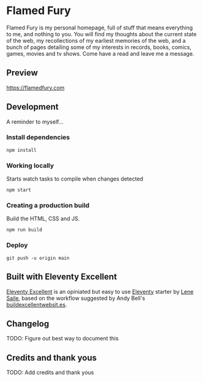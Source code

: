 # Flamed Fury

Flamed Fury is my personal homepage, full of stuff that means everything to me, and nothing to you. You will find my thoughts about the current state of the web, my recollections of my earliest memories of the web, and a bunch of pages detailing some of my interests in records, books, comics, games, movies and tv shows. Come have a read and leave me a message.

## Preview

https://flamedfury.com

## Development

A reminder to myself...

### Install dependencies

```
npm install
```

### Working locally

Starts watch tasks to compile when changes detected

```
npm start
```

### Creating a production build

Build the HTML, CSS and JS.

```
npm run build
```

### Deploy

```
git push -u origin main
```

## Built with Eleventy Excellent

[Eleventy Excellent](https://github.com/madrilene/eleventy-excellent) is an opiniated but easy to use [Eleventy](https://11ty.dev/) starter by [Lene Saile](https://www.lenesaile.com/en/), based on the workflow suggested by Andy Bell's [buildexcellentwebsit.es](https://buildexcellentwebsit.es/).

## Changelog

TODO: Figure out best way to document this

## Credits and thank yous

TODO: Add credits and thank yous